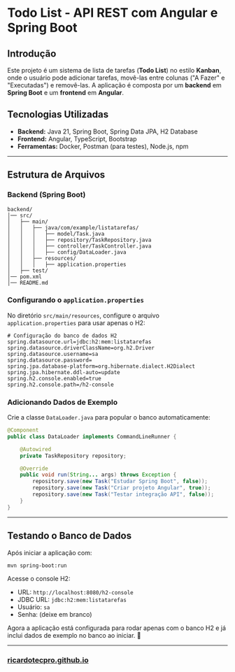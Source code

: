 # Todo List - API REST com Angular e Spring Boot

## Introdução

Este projeto é um sistema de lista de tarefas (**Todo List**) no estilo **Kanban**, onde o usuário pode adicionar tarefas, movê-las entre colunas ("A Fazer" e "Executadas") e removê-las. A aplicação é composta por um **backend** em **Spring Boot** e um **frontend** em **Angular**.

## Tecnologias Utilizadas

- **Backend:** Java 21, Spring Boot, Spring Data JPA, H2 Database
- **Frontend:** Angular, TypeScript, Bootstrap
- **Ferramentas:** Docker, Postman (para testes), Node.js, npm

---

## Estrutura de Arquivos

### Backend (Spring Boot)

```
backend/
│── src/
│   ├── main/
│   │   ├── java/com/example/listatarefas/
│   │   │   ├── model/Task.java
│   │   │   ├── repository/TaskRepository.java
│   │   │   ├── controller/TaskController.java
│   │   │   ├── config/DataLoader.java
│   │   ├── resources/
│   │   │   ├── application.properties
│   ├── test/
│── pom.xml
│── README.md
```

### Configurando o `application.properties`

No diretório `src/main/resources`, configure o arquivo `application.properties` para usar apenas o H2:

```properties
# Configuração do banco de dados H2
spring.datasource.url=jdbc:h2:mem:listatarefas
spring.datasource.driverClassName=org.h2.Driver
spring.datasource.username=sa
spring.datasource.password=
spring.jpa.database-platform=org.hibernate.dialect.H2Dialect
spring.jpa.hibernate.ddl-auto=update
spring.h2.console.enabled=true
spring.h2.console.path=/h2-console
```

### Adicionando Dados de Exemplo

Crie a classe `DataLoader.java` para popular o banco automaticamente:

```java
@Component
public class DataLoader implements CommandLineRunner {

    @Autowired
    private TaskRepository repository;

    @Override
    public void run(String... args) throws Exception {
        repository.save(new Task("Estudar Spring Boot", false));
        repository.save(new Task("Criar projeto Angular", true));
        repository.save(new Task("Testar integração API", false));
    }
}
```

---

## Testando o Banco de Dados

Após iniciar a aplicação com:

```sh
mvn spring-boot:run
```

Acesse o console H2:

- URL: `http://localhost:8080/h2-console`
- JDBC URL: `jdbc:h2:mem:listatarefas`
- Usuário: `sa`
- Senha: (deixe em branco)

Agora a aplicação está configurada para rodar apenas com o banco H2 e já inclui dados de exemplo no banco ao iniciar. 🚀


---

### [ricardotecpro.github.io](https://ricardotecpro.github.io/)

